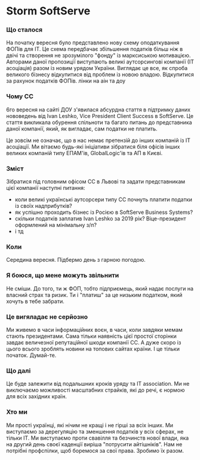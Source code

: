 # Storm SoftServe

### Що сталося
На початку вересня було представлено нову схему оподаткування ФОПів для ІТ. Це схема передбачає збільшення податків більш ніж в двічі та створення не зрозумілого "фонду" із марксиською мотивацією.
Авторами даної пропозиції виступають великі аутсорсингові компанії (ІТ асоціація) разом із новим урядом України. 
Виглядає це все, як спроба великого бізнесу відкупитися від проблем із новою владою. Відкупитися за рахунок податків ФОПів.
лінки на аін та доу

### Чому СС

6го вересня на сайті ДОУ з'явилася абсурдна стаття в підтримку даних нововедень від Ivan Leshko, Vice President Client Success в SoftServe. Це стаття викликала обурення спільноти та багато питань до представника даної компанії, який, як вигладає, сам податки не платить.

Це зовсім не означає, що в нас немає претензій до інших компаній із ІТ асоціації. Ми вітаємо будь-які ініціативи зібратися біля офісів інших великих компаній типу ЕПАМ'ів, GlobalLogic'ів та АП в Києві.

### Зміст
Зібратися під головним офісом СС в Львові та задати представникам цієї компанії наступні питання:

- коли великі українські аутсорсери типу СС почнуть платити податки із своїх надприбутків? 
- як успішно проходить бізнес із Росією в SoftServe Business Systems? 
- скільки податків заплатив Ivan Leshko за 2019 рік? Віце-президент оформлений на мінімальну з/п?
- і тд

### Коли
Середина вересня. Підбермо день з гарною погодою.

### Я боюся, що мене можуть звільнити
Не сміши. До того, ти ж ФОП, тобто підприємець, який надає послуги на власний страх та ризик. Ти і "платиш" за це низьким податком, який хочуть в тебе забрати. 

### Це вигяладає не серйозно
Ми живемо в часи інформаційних воєн, в часи, коли завдяки мемам стають президентами. Сама тільки наявність цієї простої сторінки завдає величезної репутаційної шкоди компанії СС. А дуже скоро із цього всього зроблять новини на топових сайтах країни. І це тільки початок. Думай-те.

### Що далі
Це буде залежити від подальшних кроків уряду та IT association. Ми не виключаємо можливості масштабних страйків, які до речі, є нормою для всіх західних країн.

### Хто ми
Ми прості українці, які нічим не кращі і не гірші за всіх інших. Ми виступаємо за дерегуляцію та зменшення податків у всіх сферах, не тільки ІТ. Ми виступаємо проти свавілля та безчинств нової влади, яка на другий день своєї каденції виріша "потрусити айтішніків". 
Нам не потрібні профспілки, щоб боремося за свої права. Зробимо їх разом.
